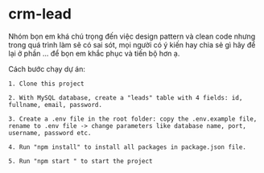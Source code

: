 # crm-lead
Nhóm bọn em khá chú trọng đến việc design pattern và clean code nhưng trong quá trình làm sẽ có sai sót, mọi người có ý kiến hay chia sẻ gì
hãy để lại ở phần ... để bọn em khắc phục và tiến bộ hơn ạ.

Cách bước chạy dự án:

    1. Clone this project

    2. With MySQL database, create a "leads" table with 4 fields: id, fullname, email, password.

    3. Create a .env file in the root folder: copy the .env.example file, rename to .env file -> change parameters like database name, port, username, password etc.

    4. Run "npm install" to install all packages in package.json file.

    5. Run "npm start " to start the project
